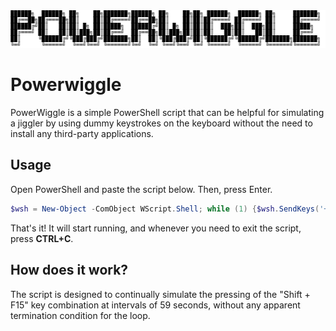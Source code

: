 
<img title="powerwiggle" alt="powerwiggle" src="https://github.com/K3rn4lP4nic/powerwiggle/blob/main/powerwiggle.png">

                                                                                          
# Powerwiggle
PowerWiggle is a simple PowerShell script that can be helpful for simulating a jiggler by using dummy keystrokes on the keyboard without the need to install any third-party applications.

## Usage
Open PowerShell and paste the script below. Then, press Enter.

```powershell
$wsh = New-Object -ComObject WScript.Shell; while (1) {$wsh.SendKeys('+{F15}'); Start-Sleep -seconds 59}
```
That's it! It will start running, and whenever you need to exit the script, press **CTRL+C**.

## How does it work?
The script is designed to continually simulate the pressing of the "Shift + F15" key combination at intervals of 59 seconds, without any apparent termination condition for the loop.
